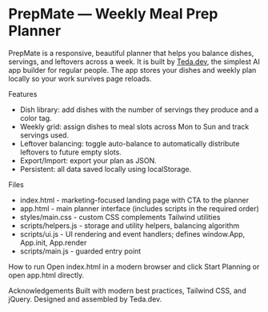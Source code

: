 # PrepMate — Weekly Meal Prep Planner

PrepMate is a responsive, beautiful planner that helps you balance dishes, servings, and leftovers across a week. It is built by [Teda.dev](https://teda.dev), the simplest AI app builder for regular people. The app stores your dishes and weekly plan locally so your work survives page reloads.

Features
- Dish library: add dishes with the number of servings they produce and a color tag.
- Weekly grid: assign dishes to meal slots across Mon to Sun and track servings used.
- Leftover balancing: toggle auto-balance to automatically distribute leftovers to future empty slots.
- Export/Import: export your plan as JSON.
- Persistent: all data saved locally using localStorage.

Files
- index.html - marketing-focused landing page with CTA to the planner
- app.html - main planner interface (includes scripts in the required order)
- styles/main.css - custom CSS complements Tailwind utilities
- scripts/helpers.js - storage and utility helpers, balancing algorithm
- scripts/ui.js - UI rendering and event handlers; defines window.App, App.init, App.render
- scripts/main.js - guarded entry point

How to run
Open index.html in a modern browser and click Start Planning or open app.html directly.

Acknowledgements
Built with modern best practices, Tailwind CSS, and jQuery. Designed and assembled by Teda.dev.
